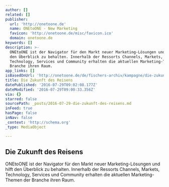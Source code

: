 ```yaml
---
author: []
related: []
publisher:
  url: 'http://onetoone.de'
  name: ONEtoONE - New Marketing
  favicon: 'http://onetoone.de/misc/favicon.ico'
  domain: onetoone.de
keywords: []
description: >-
  ONEtoONE ist der Navigator für den Markt neuer Marketing-Lösungen und hilft
  den Überblick zu behalten. Innerhalb der Ressorts Channels, Markets,
  Technology, Services und Community erhalten die aktuellen Marketing-Themen der
  Branche ihren Raum.
app_links: []
isBasedOnUrl: 'http://onetoone.de/de/fischers-archiv/kampagne/die-zukunft-des-reisens'
title: Die Zukunft des Reisens
datePublished: '2016-07-29T09:02:08.177Z'
dateModified: '2016-07-29T09:00:33.356Z'
via: {}
starred: false
sourcePath: _posts/2016-07-29-die-zukunft-des-reisens.md
inFeed: true
hasPage: false
inNav: false
_context: 'http://schema.org'
_type: MediaObject

---
```

<article style=""><h1>Die Zukunft des Reisens</h1><p>ONEtoONE ist der Navigator für den Markt neuer Marketing-Lösungen und hilft den Überblick zu behalten. Innerhalb der Ressorts Channels, Markets, Technology, Services und Community erhalten die aktuellen Marketing-Themen der Branche ihren Raum.</p></article>